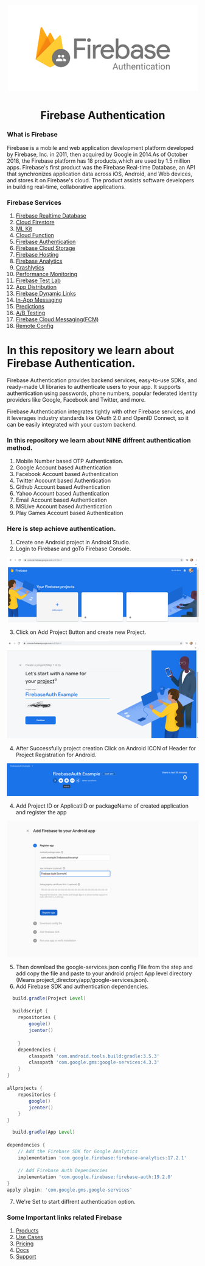 <h1 align="center">
  <br>
  <a href="https://firebase.google.com/products/auth/"><img src="https://github.com/deepakgupta7403/FirebaseAuth-Example/blob/master/app/src/main/res/drawable/firebase_auth.png" alt="Firebase Authentication" width="500"></a>
</h1>
<h1 align="center">Firebase Authentication</h1>

### What is Firebase
Firebase is a mobile and web application development platform developed by Firebase, Inc. in 2011, then acquired by Google in 2014.As of October 2018, the Firebase platform has 18 products,which are used by 1.5 million apps.
Firebase's first product was the Firebase Real-time Database, an API that synchronizes application data across iOS, Android, and Web devices, and stores it on Firebase's cloud. The product assists software developers in building real-time, collaborative applications.

### Firebase Services
  1. [Firebase Realtime Database](https://firebase.google.com/products/realtime-database/)
  2. [Cloud Firestore](https://firebase.google.com/products/firestore/)
  3. [ML Kit](https://firebase.google.com/products/ml-kit/)
  4. [Cloud Function](https://firebase.google.com/products/functions/)
  5. [Firebase Authentication](https://firebase.google.com/products/auth/)
  6. [Firebase Cloud Storage](https://firebase.google.com/products/storage/)
  7. [Firebase Hosting](https://firebase.google.com/products/hosting/)
  8. [Firebase Analytics](https://firebase.google.com/products/analytics/)
  9. [Crashlytics](https://firebase.google.com/products/crashlytics/)
  10. [Performance Monitoring](https://firebase.google.com/products/performance/)
  11. [Firebase Test Lab](https://firebase.google.com/products/test-lab/)
  12. [App Distribution](https://firebase.google.com/products/app-distribution/)
  13. [Firebase Dynamic Links](https://firebase.google.com/products/dynamic-links/)
  14. [In-App Messaging](https://firebase.google.com/products/in-app-messaging/)
  15. [Predictions](https://firebase.google.com/products/predictions/)
  16. [A/B Testing](https://firebase.google.com/products/ab-testing/)
  17. [Firebase Cloud Messaging(FCM)](https://firebase.google.com/products/cloud-messaging/)
  18. [Remote Config](https://firebase.google.com/products/remote-config/)
  
 # In this repository we learn about Firebase Authentication.
 <p>Firebase Authentication provides backend services, easy-to-use SDKs, and ready-made UI libraries to authenticate users to your app. It supports authentication using passwords, phone numbers, popular federated identity providers like Google, Facebook and Twitter, and more.

Firebase Authentication integrates tightly with other Firebase services, and it leverages industry standards like OAuth 2.0 and OpenID Connect, so it can be easily integrated with your custom backend.</p>

### In this repository we learn about NINE diffrent authentication method.</p>
  1. Mobile Number based OTP Authentication.
  2. Google Account based Authentication
  3. Facebook Account based Authentication
  4. Twitter Account based Authentication
  5. Github Account based Authentication
  6. Yahoo Account based Authentication
  7. Email Account based Authentication
  8. MSLive Account based Authentication
  9. Play Games Account based Authentication

### Here is step achieve authentication.
  1. Create one Android project in Android Studio. 
  2. Login to Firebase and goTo Firebase Console.
  <p ><img src="assets/image/firebase_console.png" alt="Screenshots"/></p>
  
  3. Click on Add Project Button and create new Project.
  <p ><img src="assets/image/project_creation.png" alt="Screenshots"/></p>
 
  4. After Successfully project creation Click on Android ICON of Header for Project Registration for Android.
  <p ><img src="assets/image/firebase_regi.jpg" alt="Screenshots"/></p>
  
  4. Add Project ID or ApplicatiID or packageName of created application and register the app 
  <p ><img src="assets/image/firebasejson_regi.jpg" alt="Screenshots"/></p>
  
  5. Then download the google-services.json config File from the step and add copy the file and paste to your android project App level directory (Means project_directory/app/google-services.json).
  6. Add Firebase SDK and authentication dependencies.
  
```gradle
  build.gradle(Project Level)
  
  buildscript {
    repositories {
        google()
        jcenter()
        
    }
    dependencies {
        classpath 'com.android.tools.build:gradle:3.5.3'
        classpath 'com.google.gms:google-services:4.3.3'
    }
}

allprojects {
    repositories {
        google()
        jcenter()
    }
}
```

```gradle
  build.gradle(App Level)
  
dependencies {
    // Add the Firebase SDK for Google Analytics
    implementation 'com.google.firebase:firebase-analytics:17.2.1'                                  

    // Add Firebase Auth Dependencies
    implementation 'com.google.firebase:firebase-auth:19.2.0' 
}
apply plugin: 'com.google.gms.google-services'
```
7. We're Set to start diffrent authentication option.
  
 ### Some Important links related Firebase
  1. [Products](https://firebase.google.com/products)
  2. [Use Cases](https://firebase.google.com/use-cases)
  3. [Pricing](https://firebase.google.com/pricing)
  4. [Docs](https://firebase.google.com/docs)
  5. [Support](https://firebase.google.com/support)
